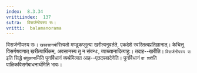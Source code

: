 ```yaml
---
index:  8.3.34
vrittiindex:  137
sutra:  विसर्जनीयस्य सः।
vritti:  balamanorama 
---
```


विसर्जनीयस्य सः। `खरवसानयो`रित्यतो मण्डूकप्लुत्या खरीत्यनुवर्तते, एकदेशे स्वरितत्वप्रतिज्ञानात्। केचित्तु विसर्गश्रवणात् खरीत्यार्थिकम्, अवसानस्य तु न संबन्धः, व्याख्यानादित्याहुः। तदाह--खरीति। `विसर्जनीयस्य स` इति सिद्धे `संपुंकाना`मिति पुनर्विधानं व्यर्थमित्यत आह--एतदपवादेनेति। पुनर्विधानं `वा शरी`ति पाक्षिकविसर्गबाधनार्थमिति भावः। 

